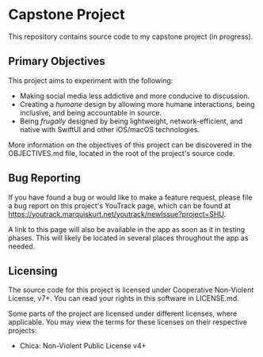 # Capstone Project

This repository contains source code to my capstone project (in progress).

## Primary Objectives

This project aims to experiment with the following:

- Making social media less addictive and more conducive to discussion.
- Creating a _humane_ design by allowing more humane interactions, being
  inclusive, and being accountable in source.
- Being _frugally_ designed by being lightweight, network-efficient, and
  native with SwiftUI and other iOS/macOS technologies.
  
More information on the objectives of this project can be discovered in
the OBJECTIVES.md file, located in the root of the project's source code.

## Bug Reporting

If you have found a bug or would like to make a feature request, please
file a bug report on this project's YouTrack page, which can be found at
https://youtrack.marquiskurt.net/youtrack/newIssue?project=SHU.

A link to this page will also be available in the app as soon as it in
testing phases. This will likely be located in several places throughout
the app as needed.

## Licensing

The source code for this project is licensed under Cooperative Non-Violent
License, v7+. You can read your rights in this software in LICENSE.md.

Some parts of the project are licensed under different licenses, where
applicable. You may view the terms for these licenses on their respective
projects:

- Chica: Non-Violent Public License v4+